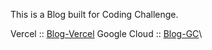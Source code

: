 This is a Blog built for Coding Challenge.

Vercel :: [Blog-Vercel](https://blog-one-eosin-42.vercel.app/)
Google Cloud :: [Blog-GC](https://blog-hxqfph3ema-oa.a.run.app/)\
